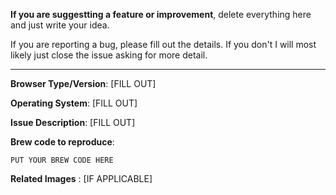 **If you are suggestting a feature or improvement**, delete everything here and just write your idea.

If you are reporting a bug, please fill out the details. If you don't I will most likely just close the issue asking for more detail.

---

**Browser Type/Version**: [FILL OUT]

**Operating System**: [FILL OUT]

**Issue Description**: [FILL OUT]

**Brew code to reproduce**:

```
PUT YOUR BREW CODE HERE
```

**Related Images** : [IF APPLICABLE]

